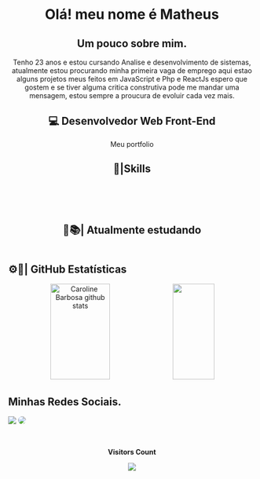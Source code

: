 
<div align="center">  
<h1> Olá! meu nome é Matheus</h1>
</div>

<div align="center">
<h2>Um pouco sobre mim.</h2>
<p>
Tenho 23 anos e estou cursando Analise e desenvolvimento de sistemas, atualmente estou procurando minha primeira vaga de emprego
aqui estao alguns projetos meus feitos em JavaScript e Php e ReactJs espero que gostem e se tiver alguma critica construtiva pode me mandar uma mensagem, estou sempre a proucura de evoluir cada vez mais.


</p>

<h2>💻 Desenvolvedor Web Front-End</h1>
    <p>Meu portfolio</p>
   

<h2>🧩|Skills</h2>

</div>
<div  align="center" style="display:inline_block" ><br/>
    <img src="https://img.shields.io/badge/HTML5-E34F26?style=for-the-badge&logo=html5&logoColor=white" alt="">
    <img src="https://img.shields.io/badge/CSS3-1572B6?style=for-the-badge&logo=css3&logoColor=white" alt="">
    <img src="https://img.shields.io/badge/JavaScript-F7DF1E?style=for-the-badge&logo=javascript&logoColor=black" alt="">
    <img src="https://img.shields.io/badge/React-20232A?style=for-the-badge&logo=react&logoColor=61DAFB" alt="">
    <img src="https://img.shields.io/badge/PHP-777BB4?style=for-the-badge&logo=php&logoColor=white" alt="">
        
</div>
<div  align="center" style="display:inline_block" ><br/>
<h2>📝📚| Atualmente estudando</h2>
    <img src="https://img.shields.io/badge/React-20232A?style=for-the-badge&logo=react&logoColor=61DAFB" alt="">
    
 </div>   

<h2>⚙️🔧| GitHub Estatísticas</h2>


<div align="center">  
  <img width="49%" height="195px" src="https://github-readme-stats.vercel.app/api?username=matheusales1&show_icons=true&count_private=true&hide_border=true&title_color=ff91a4&icon_color=ff91a4&text_color=c9d1d9&bg_color=0d1117" alt="Caroline Barbosa github stats" /> 
  <img width="41%" height="195px" src="https://github-readme-stats.vercel.app/api/top-langs/?username=matheusales1&layout=compact&hide_border=true&title_color=ff91a4&text_color=ff91a4&bg_color=0d1117" />
</div>


## Minhas Redes Sociais.

<a href = "mailto:cmp.1a.matheusalesbr@gmail.com"> <img src="https://img.shields.io/badge/-Gmail-%23333?style=for-the-badge&logo=gmail&logoColor=white" target="_blank"></a>
<a href="https://www.linkedin.com/in/matheussalesbr/" target="_blank"><img src="https://img.shields.io/badge/-LinkedIn-%230077B5?style=for-the-badge&logo=linkedin&logoColor=white" style="border-radius: 30px" target="_blank"></a> 
 </div>

<div align="center">
<br><p align="centre"><b>Visitors Count</b></p>  
<p align="center"><img align="center" src="https://profile-counter.glitch.me/{matheusales1}/count.svg" /></p> 
<br>
</div>


